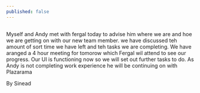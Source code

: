```yaml
---
published: false
---
```


## 

Myself and Andy met with fergal today to advise him where we are and hoe we are getting on with
our new team member. we have discussed teh amount of sort time we have left and teh 
tasks we are completing. We have aranged a 4 hour meeting for tomorow which Fergal wil
attend to see our progress. Our UI is functioning now so we will set out further tasks
to do. As Andy is not completing work experience he will be continuing on with Plazarama

By Sinead